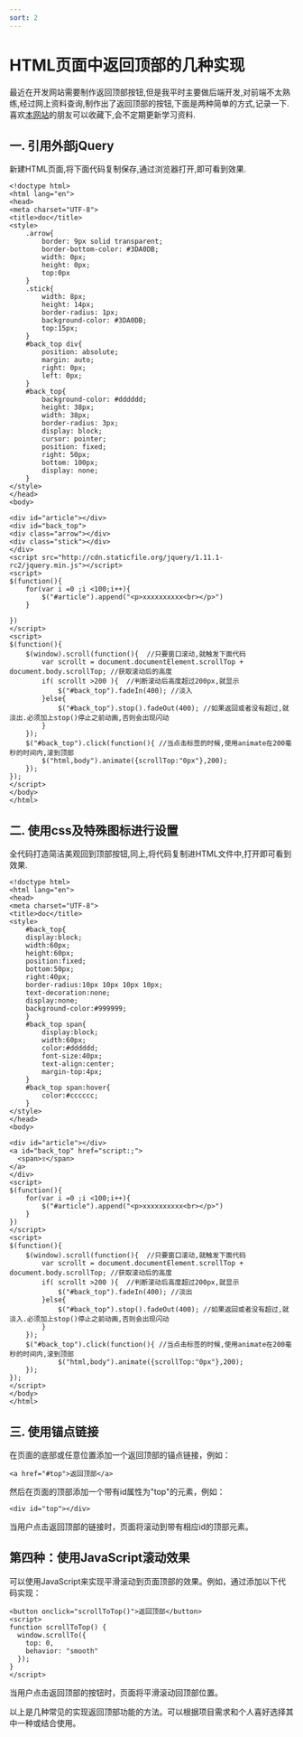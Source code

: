 ```yaml
---
sort: 2
---
```


# HTML页面中返回顶部的几种实现

最近在开发网站需要制作返回顶部按钮,但是我平时主要做后端开发,对前端不太熟练,经过网上资料查询,制作出了返回顶部的按钮,下面是两种简单的方式,记录一下.喜欢[本网站](https://justmyfreedom.com/)的朋友可以收藏下,会不定期更新学习资料.


## 一. 引用外部jQuery

新建HTML页面,将下面代码复制保存,通过浏览器打开,即可看到效果.

```
<!doctype html>
<html lang="en">
<head>
<meta charset="UTF-8">
<title>doc</title>
<style>
    .arrow{
        border: 9px solid transparent;
        border-bottom-color: #3DA0DB;
        width: 0px;
        height: 0px;
        top:0px
    }
    .stick{
        width: 8px;
        height: 14px;
        border-radius: 1px;
        background-color: #3DA0DB;
        top:15px;
    }
    #back_top div{
        position: absolute;
        margin: auto;
        right: 0px;
        left: 0px;
    }
    #back_top{
        background-color: #dddddd;
        height: 38px;
        width: 38px;
        border-radius: 3px;
        display: block;
        cursor: pointer;
        position: fixed;
        right: 50px;
        bottom: 100px;
        display: none;
    }
</style>
</head>
<body>

<div id="article"></div>
<div id="back_top">
<div class="arrow"></div>
<div class="stick"></div>
</div>
<script src="http://cdn.staticfile.org/jquery/1.11.1-rc2/jquery.min.js"></script>
<script>
$(function(){
    for(var i =0 ;i <100;i++){
        $("#article").append("<p>xxxxxxxxxx<br></p>")
    }

})
</script>
<script>
$(function(){
    $(window).scroll(function(){  //只要窗口滚动,就触发下面代码
        var scrollt = document.documentElement.scrollTop + document.body.scrollTop; //获取滚动后的高度
        if( scrollt >200 ){  //判断滚动后高度超过200px,就显示
            $("#back_top").fadeIn(400); //淡入
        }else{
            $("#back_top").stop().fadeOut(400); //如果返回或者没有超过,就淡出.必须加上stop()停止之前动画,否则会出现闪动
        }
    });
    $("#back_top").click(function(){ //当点击标签的时候,使用animate在200毫秒的时间内,滚到顶部
        $("html,body").animate({scrollTop:"0px"},200);
    }); 
});
</script>
</body>
</html>
```

## 二. 使用css及特殊图标进行设置
全代码打造简洁美观回到顶部按钮,同上,将代码复制进HTML文件中,打开即可看到效果.

```
<!doctype html>
<html lang="en">
<head>
<meta charset="UTF-8">
<title>doc</title>
<style>
    #back_top{ 
	display:block;  
	width:60px; 
	height:60px;
	position:fixed;  
	bottom:50px;  
	right:40px; 
	border-radius:10px 10px 10px 10px;   
	text-decoration:none;  
	display:none;  
	background-color:#999999;     
	}
	#back_top span{ 
		display:block; 
		width:60px; 
		color:#dddddd; 
		font-size:40px; 
		text-align:center; 
		margin-top:4px;
	} 
	#back_top span:hover{ 
		color:#cccccc; 
	} 
</style>
</head>
<body>

<div id="article"></div>
<a id="back_top" href="script:;">   
  <span>⌆</span> 
</a>
</div>
<script>
$(function(){
    for(var i =0 ;i <100;i++){
        $("#article").append("<p>xxxxxxxxxx<br></p>")
    }
})
</script>
<script>
$(function(){
	$(window).scroll(function(){  //只要窗口滚动,就触发下面代码 
		var scrollt = document.documentElement.scrollTop + document.body.scrollTop; //获取滚动后的高度 
		if( scrollt >200 ){  //判断滚动后高度超过200px,就显示  
			$("#back_top").fadeIn(400); //淡出     
		}else{      
			$("#back_top").stop().fadeOut(400); //如果返回或者没有超过,就淡入.必须加上stop()停止之前动画,否则会出现闪动   
		}
	});
	$("#back_top").click(function(){ //当点击标签的时候,使用animate在200毫秒的时间内,滚到顶部
			$("html,body").animate({scrollTop:"0px"},200);
	});
});
</script>
</body>
</html>
```
## 三. 使用锚点链接

在页面的底部或任意位置添加一个返回顶部的锚点链接，例如：

```
<a href="#top">返回顶部</a>
```
然后在页面的顶部添加一个带有id属性为"top"的元素，例如：

```
<div id="top"></div>
```
当用户点击返回顶部的链接时，页面将滚动到带有相应id的顶部元素。

## 第四种：使用JavaScript滚动效果

可以使用JavaScript来实现平滑滚动到页面顶部的效果。例如，通过添加以下代码实现：

```
<button onclick="scrollToTop()">返回顶部</button>
<script>
function scrollToTop() {
  window.scrollTo({
    top: 0,
    behavior: "smooth"
  });
}
</script>

```

当用户点击返回顶部的按钮时，页面将平滑滚动回顶部位置。

以上是几种常见的实现返回顶部功能的方法。可以根据项目需求和个人喜好选择其中一种或结合使用。
